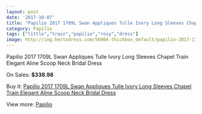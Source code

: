 ```yaml
---
layout: post
date: '2017-10-07'
title: "Papilio 2017 1709L Swan Appliques Tulle Ivory Long Sleeves Chapel Train Elegant Aline Scoop Neck Bridal Dress"
category: Papilio
tags: ["little","train","papilio","rosy","dress"]
image: http://img.hectodress.com/56966-thickbox_default/papilio-2017-1709l-swan-appliques-tulle-ivory-long-sleeves-chapel-train-elegant-aline-scoop-neck-bridal-dress.jpg
---
```

Papilio 2017 1709L Swan Appliques Tulle Ivory Long Sleeves Chapel Train Elegant Aline Scoop Neck Bridal Dress

On Sales: **$338.98**
<a href="https://www.hectodress.com/papilio/17702-papilio-2017-1709l-swan-appliques-tulle-ivory-long-sleeves-chapel-train-elegant-aline-scoop-neck-bridal-dress.html"><amp-img layout="responsive" width="600" height="600" src="//img.hectodress.com/56966-thickbox_default/papilio-2017-1709l-swan-appliques-tulle-ivory-long-sleeves-chapel-train-elegant-aline-scoop-neck-bridal-dress.jpg" alt="Papilio 2017 1709L Swan Appliques Tulle Ivory Long Sleeves Chapel Train Elegant Aline Scoop Neck Bridal Dress 0" /></a>
<a href="https://www.hectodress.com/papilio/17702-papilio-2017-1709l-swan-appliques-tulle-ivory-long-sleeves-chapel-train-elegant-aline-scoop-neck-bridal-dress.html"><amp-img layout="responsive" width="600" height="600" src="//img.hectodress.com/56970-thickbox_default/papilio-2017-1709l-swan-appliques-tulle-ivory-long-sleeves-chapel-train-elegant-aline-scoop-neck-bridal-dress.jpg" alt="Papilio 2017 1709L Swan Appliques Tulle Ivory Long Sleeves Chapel Train Elegant Aline Scoop Neck Bridal Dress 1" /></a>
<a href="https://www.hectodress.com/papilio/17702-papilio-2017-1709l-swan-appliques-tulle-ivory-long-sleeves-chapel-train-elegant-aline-scoop-neck-bridal-dress.html"><amp-img layout="responsive" width="600" height="600" src="//img.hectodress.com/56969-thickbox_default/papilio-2017-1709l-swan-appliques-tulle-ivory-long-sleeves-chapel-train-elegant-aline-scoop-neck-bridal-dress.jpg" alt="Papilio 2017 1709L Swan Appliques Tulle Ivory Long Sleeves Chapel Train Elegant Aline Scoop Neck Bridal Dress 2" /></a>
<a href="https://www.hectodress.com/papilio/17702-papilio-2017-1709l-swan-appliques-tulle-ivory-long-sleeves-chapel-train-elegant-aline-scoop-neck-bridal-dress.html"><amp-img layout="responsive" width="600" height="600" src="//img.hectodress.com/56968-thickbox_default/papilio-2017-1709l-swan-appliques-tulle-ivory-long-sleeves-chapel-train-elegant-aline-scoop-neck-bridal-dress.jpg" alt="Papilio 2017 1709L Swan Appliques Tulle Ivory Long Sleeves Chapel Train Elegant Aline Scoop Neck Bridal Dress 3" /></a>
<a href="https://www.hectodress.com/papilio/17702-papilio-2017-1709l-swan-appliques-tulle-ivory-long-sleeves-chapel-train-elegant-aline-scoop-neck-bridal-dress.html"><amp-img layout="responsive" width="600" height="600" src="//img.hectodress.com/56967-thickbox_default/papilio-2017-1709l-swan-appliques-tulle-ivory-long-sleeves-chapel-train-elegant-aline-scoop-neck-bridal-dress.jpg" alt="Papilio 2017 1709L Swan Appliques Tulle Ivory Long Sleeves Chapel Train Elegant Aline Scoop Neck Bridal Dress 4" /></a>

Buy it: [Papilio 2017 1709L Swan Appliques Tulle Ivory Long Sleeves Chapel Train Elegant Aline Scoop Neck Bridal Dress](https://www.hectodress.com/papilio/17702-papilio-2017-1709l-swan-appliques-tulle-ivory-long-sleeves-chapel-train-elegant-aline-scoop-neck-bridal-dress.html "Papilio 2017 1709L Swan Appliques Tulle Ivory Long Sleeves Chapel Train Elegant Aline Scoop Neck Bridal Dress")

View more: [Papilio](https://www.hectodress.com/357-papilio "Papilio")